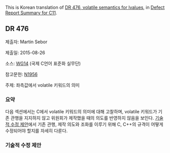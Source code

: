 This is Korean translation of [DR 476, volatile semantics for lvalues](https://www.open-std.org/jtc1/sc22/wg14/www/docs/summary.htm#dr_476), in [Defect Report Summary for C11](https://www.open-std.org/jtc1/sc22/wg14/www/docs/summary.htm).

## DR 476
제출자: Martin Sebor

제출일: 2015-08-26

소스: [WG14](https://www.open-std.org/jtc1/sc22/wg14/) (국제 C언어 표준화 실무단) 

참고문헌: [N1956](https://www.open-std.org/jtc1/sc22/wg14/www/docs/n1956.htm)

주제: 좌측값에서 volatile 키워드의 의미

### 요약
다음 섹션에서는 C에서 volatile 키워드의 의미에 대해 고찰하며, volatile 키워드가 기존 관행을 지지하지 않고 위원회가 제작했을 때의 의도를 반영하지 않음을 보인다. [기술적 수정 제안](#기술적-수정-제안)에서 기존 관행, 제작 의도와 조화를 이루기 위해 C, C++의 규격이 어떻게 수정되어야 할지를 자세히 다룬다. 










### 기술적 수정 제안
